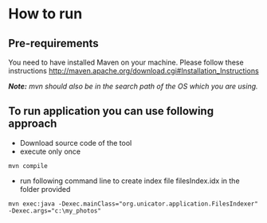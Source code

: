 # How to run #

## Pre-requirements ##

You need to have installed Maven on your machine. Please follow these instructions http://maven.apache.org/download.cgi#Installation_Instructions

_**Note:** mvn should also be in the search path of the OS which you are using._


## To run application you can use following approach ##

  * Download source code of the tool
  * execute only once

```
mvn compile
```

  * run following command line to create index file filesIndex.idx in the folder provided

```
mvn exec:java -Dexec.mainClass="org.unicator.application.FilesIndexer" -Dexec.args="c:\my_photos"
```